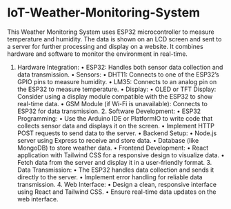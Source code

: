 # IoT-Weather-Monitoring-System
This Weather Monitoring System uses ESP32 microcontroller to measure temperature and humidity. The data is shown on an LCD screen and sent to a server for further processing and display on a website. It combines hardware and software to monitor the environment in real-time.

1.	Hardware Integration:
	•	ESP32: Handles both sensor data collection and data transmission.
	•	Sensors:
	•	DHT11: Connects to one of the ESP32’s GPIO pins to measure humidity.
	•	LM35: Connects to an analog pin on the ESP32 to measure temperature.
	•	Display:
	•	OLED or TFT Display: Consider using a display module compatible with the ESP32 to show real-time data.
	•	GSM Module (if Wi-Fi is unavailable): Connects to ESP32 for data transmission.
	2.	Software Development:
	•	ESP32 Programming:
	•	Use the Arduino IDE or PlatformIO to write code that collects sensor data and displays it on the screen.
	•	Implement HTTP POST requests to send data to the server.
	•	Backend Setup:
	•	Node.js server using Express to receive and store data.
	•	Database (like MongoDB) to store weather data.
	•	Frontend Development:
	•	React application with Tailwind CSS for a responsive design to visualize data.
	•	Fetch data from the server and display it in a user-friendly format.
	3.	Data Transmission:
	•	The ESP32 handles data collection and sends it directly to the server.
	•	Implement error handling for reliable data transmission.
	4.	Web Interface:
	•	Design a clean, responsive interface using React and Tailwind CSS.
	•	Ensure real-time data updates on the web interface.
